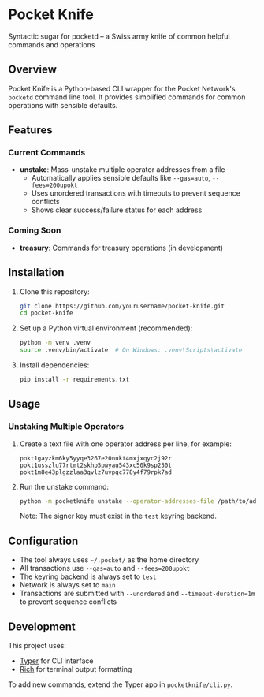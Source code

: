 # Pocket Knife

Syntactic sugar for pocketd – a Swiss army knife of common helpful commands and operations

## Overview

Pocket Knife is a Python-based CLI wrapper for the Pocket Network's `pocketd` command line tool. It provides simplified commands for common operations with sensible defaults.

## Features

### Current Commands

- **unstake**: Mass-unstake multiple operator addresses from a file
  - Automatically applies sensible defaults like `--gas=auto`, `--fees=200upokt`
  - Uses unordered transactions with timeouts to prevent sequence conflicts
  - Shows clear success/failure status for each address

### Coming Soon

- **treasury**: Commands for treasury operations (in development)

## Installation

1. Clone this repository:
   ```bash
   git clone https://github.com/yourusername/pocket-knife.git
   cd pocket-knife
   ```

2. Set up a Python virtual environment (recommended):
   ```bash
   python -m venv .venv
   source .venv/bin/activate  # On Windows: .venv\Scripts\activate
   ```

3. Install dependencies:
   ```bash
   pip install -r requirements.txt
   ```

## Usage

### Unstaking Multiple Operators

1. Create a text file with one operator address per line, for example:
   ```
   pokt1gayzkm6ky5yyqe3267e20nukt4mxjxqyc2j92r
   pokt1usszlu77rtmt2skhp5pwyau543xc50k9sp250t
   pokt1m8e43plgzzlaa3qvlz7uvpqc778y4f79rpk7ad
   ```

2. Run the unstake command:
   ```bash
   python -m pocketknife unstake --operator-addresses-file /path/to/addresses.txt --signer-key YOUR_KEY_NAME
   ```

   Note: The signer key must exist in the `test` keyring backend.

## Configuration

- The tool always uses `~/.pocket/` as the home directory
- All transactions use `--gas=auto` and `--fees=200upokt`
- The keyring backend is always set to `test`
- Network is always set to `main`
- Transactions are submitted with `--unordered` and `--timeout-duration=1m` to prevent sequence conflicts

## Development

This project uses:
- [Typer](https://typer.tiangolo.com/) for CLI interface
- [Rich](https://rich.readthedocs.io/) for terminal output formatting

To add new commands, extend the Typer app in `pocketknife/cli.py`.

